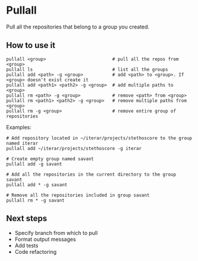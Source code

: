 # Pullall

Pull all the repositories that belong to a group you created.

## How to use it

    pullall <group>                         # pull all the repos from <group>
    pullall ls                              # list all the groups
    pullall add <path> -g <group>           # add <path> to <group>. If <group> doesn't exist create it
    pullall add <path1> <path2> -g <group>  # add multiple paths to <group>
    pullall rm <path> -g <group>            # remove <path> from <group>
    pullall rm <path1> <path2> -g <group>   # remove multiple paths from <group>
    pullall rm -g <group>                   # remove entire group of repositories

  Examples: 

    # Add repository located in ~/iterar/projects/stethoscore to the group named iterar
    pullall add ~/iterar/projects/stethoscore -g iterar

    # Create empty group named savant
    pullall add -g savant 

    # Add all the repositories in the current directory to the group savant
    pullall add * -g savant 

    # Remove all the repositories included in group savant
    pullall rm * -g savant

## Next steps

* Specify branch from which to pull
* Format output messages
* Add tests
* Code refactoring
